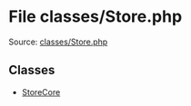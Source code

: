 File classes/Store.php
=========

Source: [classes/Store.php](https://github.com/PrestaShop/PrestaShop/blob/1.5.6.2/classes/Store.php)


Classes
-------

* [StoreCore](class.StoreCore.md)

